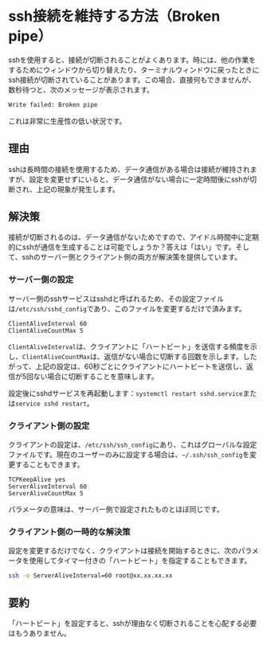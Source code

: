 # ssh接続を維持する方法（Broken pipe）

sshを使用すると、接続が切断されることがよくあります。時には、他の作業をするためにウィンドウから切り替えたり、ターミナルウィンドウに戻ったときにssh接続が切断されていることがあります。この場合、直接何もできませんが、数秒待つと、次のメッセージが表示されます。

```sh
Write failed: Broken pipe
```

これは非常に生産性の低い状況です。

## 理由

sshは長時間の接続を使用するため、データ通信がある場合は接続が維持されますが、設定を変更せずにいると、データ通信がない場合に一定時間後にsshが切断され、上記の現象が発生します。

## 解決策

接続が切断されるのは、データ通信がないためですので、アイドル時間中に定期的にsshが通信を生成することは可能でしょうか？答えは「はい」です。そして、sshのサーバー側とクライアント側の両方が解決策を提供しています。

### サーバー側の設定

サーバー側のsshサービスはsshdと呼ばれるため、その設定ファイルは`/etc/ssh/sshd_config`であり、このファイルを変更するだけで済みます。

```
ClientAliveInterval 60
ClientAliveCountMax 5
```

`ClientAliveInterval`は、クライアントに「ハートビート」を送信する頻度を示し、`ClientAliveCountMax`は、返信がない場合に切断する回数を示します。したがって、上記の設定は、60秒ごとにクライアントにハートビートを送信し、返信が5回ない場合に切断することを意味します。

設定後にsshdサービスを再起動します：`systemctl restart sshd.service`または`service sshd restart`。

### クライアント側の設定

クライアントの設定は、`/etc/ssh/ssh_config`にあり、これはグローバルな設定ファイルです。現在のユーザーのみに設定する場合は、`~/.ssh/ssh_config`を変更することもできます。

```
TCPKeepAlive yes
ServerAliveInterval 60
ServerAliveCountMax 5
```

パラメータの意味は、サーバー側で設定されたものとほぼ同じです。

### クライアント側の一時的な解決策

設定を変更するだけでなく、クライアントは接続を開始するときに、次のパラメータを使用してタイマー付きの「ハートビート」を指定することもできます。

```sh
ssh -o ServerAliveInterval=60 root@xx.xx.xx.xx
```

## 要約

「ハートビート」を設定すると、sshが理由なく切断されることを心配する必要はもうありません。
